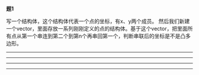 **题1**

写一个结构体，这个结构体代表一个点的坐标，有x、y两个成员。
然后我们新建一个vector，里面存放一系列刚刚定义的点的结构体。基于这个vector，把里面所有点从第一个串连到第二个到第n个再串回第一个，判断串联后的坐标是不是凸多边形。

****


****

****

****
